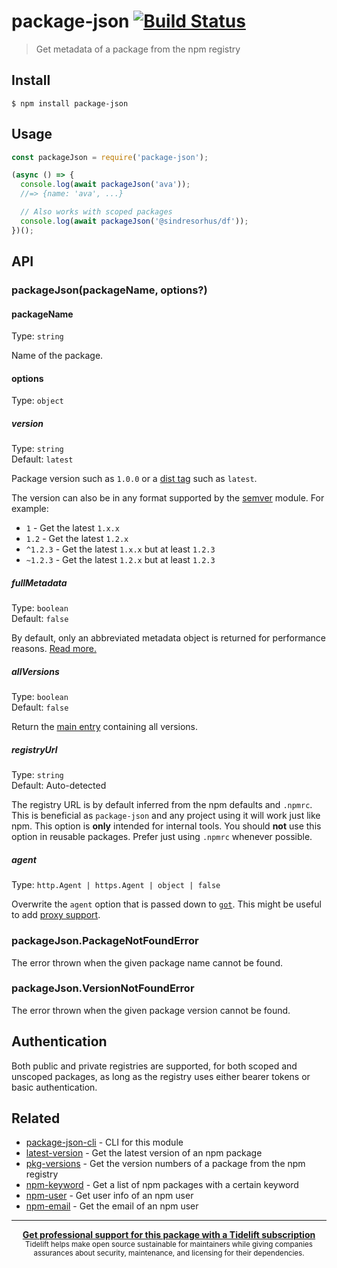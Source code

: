 # package-json [![Build Status](https://travis-ci.org/sindresorhus/package-json.svg?branch=master)](https://travis-ci.org/sindresorhus/package-json)

> Get metadata of a package from the npm registry


## Install

```
$ npm install package-json
```


## Usage

```js
const packageJson = require('package-json');

(async () => {
  console.log(await packageJson('ava'));
  //=> {name: 'ava', ...}

  // Also works with scoped packages
  console.log(await packageJson('@sindresorhus/df'));
})();
```


## API

### packageJson(packageName, options?)

#### packageName

Type: `string`

Name of the package.

#### options

Type: `object`

##### version

Type: `string`<br>
Default: `latest`

Package version such as `1.0.0` or a [dist tag](https://docs.npmjs.com/cli/dist-tag) such as `latest`.

The version can also be in any format supported by the [semver](https://github.com/npm/node-semver) module. For example:

- `1` - Get the latest `1.x.x`
- `1.2` - Get the latest `1.2.x`
- `^1.2.3` - Get the latest `1.x.x` but at least `1.2.3`
- `~1.2.3` - Get the latest `1.2.x` but at least `1.2.3`

##### fullMetadata

Type: `boolean`<br>
Default: `false`

By default, only an abbreviated metadata object is returned for performance reasons. [Read more.](https://github.com/npm/registry/blob/master/docs/responses/package-metadata.md)

##### allVersions

Type: `boolean`<br>
Default: `false`

Return the [main entry](https://registry.npmjs.org/ava) containing all versions.

##### registryUrl

Type: `string`<br>
Default: Auto-detected

The registry URL is by default inferred from the npm defaults and `.npmrc`. This is beneficial as `package-json` and any project using it will work just like npm. This option is **only** intended for internal tools. You should **not** use this option in reusable packages. Prefer just using `.npmrc` whenever possible.

##### agent

Type: `http.Agent | https.Agent | object | false`

Overwrite the `agent` option that is passed down to [`got`](https://github.com/sindresorhus/got#agent). This might be useful to add [proxy support](https://github.com/sindresorhus/got#proxies).


### packageJson.PackageNotFoundError

The error thrown when the given package name cannot be found.

### packageJson.VersionNotFoundError

The error thrown when the given package version cannot be found.


## Authentication

Both public and private registries are supported, for both scoped and unscoped packages, as long as the registry uses either bearer tokens or basic authentication.


## Related

- [package-json-cli](https://github.com/sindresorhus/package-json-cli) - CLI for this module
- [latest-version](https://github.com/sindresorhus/latest-version) - Get the latest version of an npm package
- [pkg-versions](https://github.com/sindresorhus/pkg-versions) - Get the version numbers of a package from the npm registry
- [npm-keyword](https://github.com/sindresorhus/npm-keyword) - Get a list of npm packages with a certain keyword
- [npm-user](https://github.com/sindresorhus/npm-user) - Get user info of an npm user
- [npm-email](https://github.com/sindresorhus/npm-email) - Get the email of an npm user


---

<div align="center">
  <b>
    <a href="https://tidelift.com/subscription/pkg/npm-package-json?utm_source=npm-package-json&utm_medium=referral&utm_campaign=readme">Get professional support for this package with a Tidelift subscription</a>
  </b>
  <br>
  <sub>
    Tidelift helps make open source sustainable for maintainers while giving companies<br>assurances about security, maintenance, and licensing for their dependencies.
  </sub>
</div>
